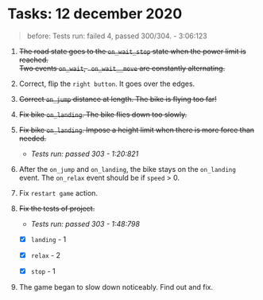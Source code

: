 # Tasks: 12 december 2020

> before: Tests run: failed 4, passed 300/304. - 3:06:123

1. ~~The road state goes to the `on_wait_stop` state when the power limit is reached.  
   Two events `on_wait`, ` on_wait__move` are constantly alternating.~~
   
2. Correct, flip the `right button`. It goes over the edges.

3. ~~Correct `on_jump` distance at length. The bike is flying too far!~~

4. ~~Fix bike `on_landing`. The bike flies down too slowly.~~
5. ~~Fix bike `on_landing`. Impose a height limit when there is more force than needed.~~
   * _Tests run: passed 303 - 1:20:821_

6. After the `on_jump` and `on_landing`, the bike stays on the `on_landing` event.
   The `on_relax` event should be if `speed` > 0.

7. Fix `restart game` action.

8. ~~Fix the tests of project.~~ 
   * _Tests run: passed 303 - 1:48:798_ 
   -[x] `landing` - 1
   -[x] `relax` - 2 
   -[x] `stop` - 1
   
    
9. The game began to slow down noticeably. Find out and fix.
